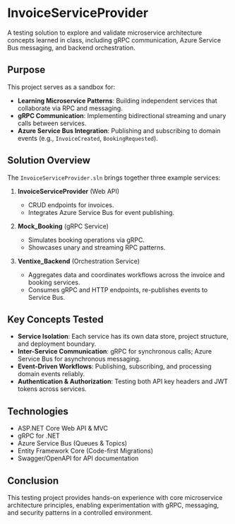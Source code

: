 # InvoiceServiceProvider

A testing solution to explore and validate microservice architecture concepts learned in class, including gRPC communication, Azure Service Bus messaging, and backend orchestration.

## Purpose

This project serves as a sandbox for:

- **Learning Microservice Patterns**: Building independent services that collaborate via RPC and messaging.  
- **gRPC Communication**: Implementing bidirectional streaming and unary calls between services.  
- **Azure Service Bus Integration**: Publishing and subscribing to domain events (e.g., `InvoiceCreated`, `BookingRequested`).  

## Solution Overview

The `InvoiceServiceProvider.sln` brings together three example services:

1. **InvoiceServiceProvider** (Web API)  
   - CRUD endpoints for invoices.  
   - Integrates Azure Service Bus for event publishing.  

2. **Mock_Booking** (gRPC Service)  
   - Simulates booking operations via gRPC.  
   - Showcases unary and streaming RPC patterns.  

3. **Ventixe_Backend** (Orchestration Service)  
   - Aggregates data and coordinates workflows across the invoice and booking services.  
   - Consumes gRPC and HTTP endpoints, re-publishes events to Service Bus.

## Key Concepts Tested

- **Service Isolation**: Each service has its own data store, project structure, and deployment boundary.  
- **Inter-Service Communication**: gRPC for synchronous calls; Azure Service Bus for asynchronous messaging.  
- **Event-Driven Workflows**: Publishing, subscribing, and processing domain events reliably.  
- **Authentication & Authorization**: Testing both API key headers and JWT tokens across services.

## Technologies

- ASP.NET Core Web API & MVC  
- gRPC for .NET  
- Azure Service Bus (Queues & Topics)  
- Entity Framework Core (Code-first Migrations)  
- Swagger/OpenAPI for API documentation  

## Conclusion

This testing project provides hands-on experience with core microservice architecture principles, enabling experimentation with gRPC, messaging, and security patterns in a controlled environment.
